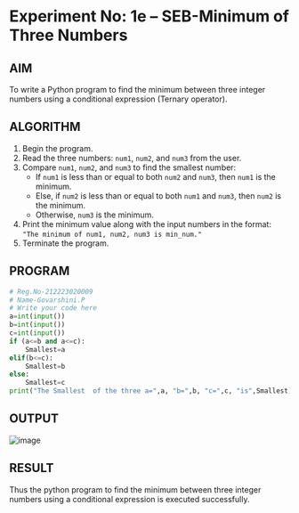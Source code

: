 # Experiment No: 1e – SEB-Minimum of Three Numbers

## AIM  
To write a Python program to find the minimum between three integer numbers using a conditional expression (Ternary operator).

## ALGORITHM  
1. Begin the program.  
2. Read the three numbers: `num1`, `num2`, and `num3` from the user.  
3. Compare `num1`, `num2`, and `num3` to find the smallest number:  
   - If `num1` is less than or equal to both `num2` and `num3`, then `num1` is the minimum.  
   - Else, if `num2` is less than or equal to both `num1` and `num3`, then `num2` is the minimum.  
   - Otherwise, `num3` is the minimum.  
4. Print the minimum value along with the input numbers in the format:  
   `"The minimum of num1, num2, num3 is min_num."`  
5. Terminate the program.

## PROGRAM
```python
# Reg.No-212223020009
# Name-Govarshini.P
# Write your code here
a=int(input())
b=int(input())
c=int(input())
if (a<=b and a<=c):
    Smallest=a
elif(b<=c):
    Smallest=b
else:
    Smallest=c
print("The Smallest  of the three a=",a, "b=",b, "c=",c, "is",Smallest)

```

## OUTPUT
![image](https://github.com/user-attachments/assets/0b9ba339-9bcf-4249-bd63-bc8025277efe)


## RESULT
Thus the python program to find the minimum between three integer numbers using a conditional expression is executed successfully.

